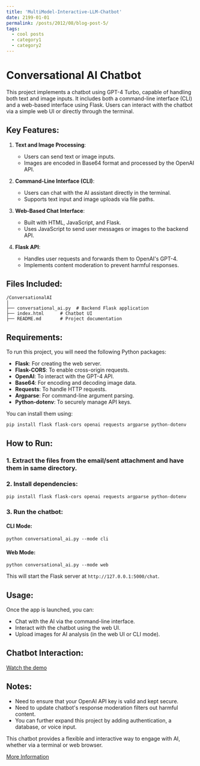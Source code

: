 ```yaml
---
title: 'MultiModel-Interactive-LLM-Chatbot'
date: 2199-01-01
permalink: /posts/2012/08/blog-post-5/
tags:
  - cool posts
  - category1
  - category2
---
```


# Conversational AI Chatbot

This project implements a chatbot using GPT-4 Turbo, capable of handling both text and image inputs. It includes both a command-line interface (CLI) and a web-based interface using Flask. Users can interact with the chatbot via a simple web UI or directly through the terminal.

## Key Features:

1. **Text and Image Processing**: 
   - Users can send text or image inputs.
   - Images are encoded in Base64 format and processed by the OpenAI API.
   
2. **Command-Line Interface (CLI)**: 
   - Users can chat with the AI assistant directly in the terminal.
   - Supports text input and image uploads via file paths.

3. **Web-Based Chat Interface**: 
   - Built with HTML, JavaScript, and Flask.
   - Uses JavaScript to send user messages or images to the backend API.
   
4. **Flask API**: 
   - Handles user requests and forwards them to OpenAI's GPT-4.
   - Implements content moderation to prevent harmful responses.

## Files Included:
```
/ConversationalAI
│
├── conversational_ai.py  # Backend Flask application
├── index.html      # Chatbot UI
├── README.md       # Project documentation
```

## Requirements:
To run this project, you will need the following Python packages:

- **Flask**: For creating the web server.
- **Flask-CORS**: To enable cross-origin requests.
- **OpenAI**: To interact with the GPT-4 API.
- **Base64**: For encoding and decoding image data.
- **Requests**: To handle HTTP requests.
- **Argparse**: For command-line argument parsing.
- **Python-dotenv**: To securely manage API keys.

You can install them using:
```
pip install flask flask-cors openai requests argparse python-dotenv
```

## How to Run:

### 1. Extract the files from the email/sent attachment and have them in same directory.

### 2. Install dependencies: 
```
pip install flask flask-cors openai requests argparse python-dotenv
```

### 3. Run the chatbot:
#### CLI Mode:
```
python conversational_ai.py --mode cli
```
#### Web Mode:
```
python conversational_ai.py --mode web
```
This will start the Flask server at `http://127.0.0.1:5000/chat`.

## Usage:
Once the app is launched, you can:

* Chat with the AI via the command-line interface.
* Interact with the chatbot using the web UI.
* Upload images for AI analysis (in the web UI or CLI mode).


## Chatbot Interaction:

[Watch the demo](https://www.youtube.com/watch?v=HxUQpRkIVw4)


## Notes:
- Need to ensure that your OpenAI API key is valid and kept secure.
- Need to update chatbot's response moderation filters out harmful content.
- You can further expand this project by adding authentication, a database, or voice input.

This chatbot provides a flexible and interactive way to engage with AI, whether via a terminal or web browser.

[More Information](https://github.com/amirhnazerii/Multimodal-Interactive-LLM-Chatbot)

 
